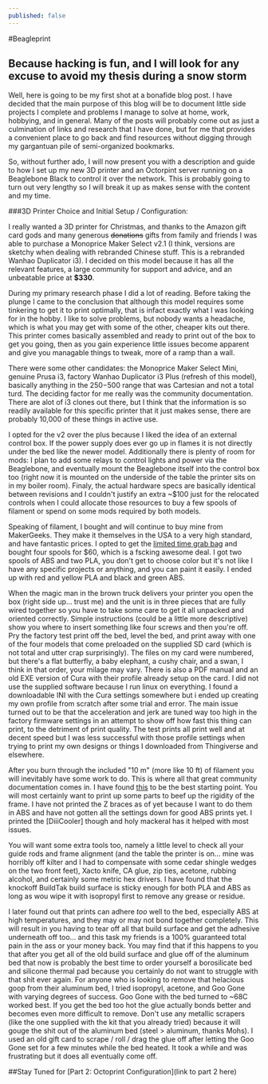 ```yaml
---
published: false
---
```

#Beagleprint
## Because hacking is fun, and I will look for any excuse to avoid my thesis during a snow storm

Well, here is going to be my first shot at a bonafide blog post. I have decided that the main purpose of this blog will be to document little side projects I complete and problems I manage to solve at home, work, hobbying, and in general. Many of the posts will probably come out as just a culmination of links and research that I have done, but for me that provides a convenient place to go back and find resources without digging through my gargantuan pile of semi-organized bookmarks.

So, without further ado, I will now present you with a description and guide to how I set up my new 3D printer and an Octorpint server running on a Beaglebone Black to control it over the network. This is probably going to turn out very lengthy so I will break it up as makes sense with the content and my time. 

###3D Printer Choice and Initial Setup / Configuration:

I really wanted a 3D printer for Christmas, and thanks to the Amazon gift card gods and many generous ~~donations~~ gifts from family and friends I was able to purchase a Monoprice Maker Select v2.1 (I think, versions are sketchy when dealing with rebranded Chinese stuff. This is a rebranded Wanhao Duplicator i3). I decided on this model because it has all the relevant features, a large community for support and advice, and an unbeatable price at **$330**.

During my primary research phase I did a lot of reading. Before taking the plunge I came to the conclusion that although this model requires some tinkering to get it to print optimally, that is infact exactly what I was looking for in the hobby. I like to solve problems, but nobody wants a headache, which is what you may get with some of the other, cheaper kits out there. This printer comes basically assembled and ready to print out of the box to get you going, then as you gain experience little issues become apparent and give you managable things to tweak, more of a ramp than a wall.

There were some other candidates: the Monoprice Maker Select Mini, genuine Prusa i3, factory Wanhao Duplicator i3 Plus (refresh of this model), basically anything in the $250-$500 range that was Cartesian and not a total turd. The deciding factor for me really was the community documentation. There are alot of i3 clones out there, but I think that the information is so readily available for this specific printer that it just makes sense, there are probably 10,000 of these things in active use.

I opted for the v2 over the plus because I liked the idea of an external control box. If the power supply does ever go up in flames it is not directly under the bed like the newer model. Additionally there is plenty of room for mods: I plan to add some relays to control lights and power via the Beaglebone, and eventually mount the Beaglebone itself into the control box too (right now it is mounted on the underside of the table the printer sits on in my boiler room). Finaly, the actual hardware specs are basically identical between revisions and I couldn't justify an extra ~$100 just for the relocated controls when I could allocate those resources to buy a few spools of filament or spend on some mods required by both models.

Speaking of filament, I bought and will continue to buy mine from MakerGeeks. They make it themselves in the USA to a very high standard, and have fantastic prices. I opted to get the [limited time grab bag](http://www.makergeeks.com/mafigrbag2kg.html) and bought four spools for $60, which is a fscking awesome deal. I got two spools of ABS and two PLA, you don't get to choose color but it's not like I have any specific projects or anything, and you can paint it easily. I ended up with red and yellow PLA and black and green ABS.

When the magic man in the brown truck delivers your printer you open the box (right side up... trust me) and the unit is in three pieces that are fully wired together so you have to take some care to get it all unpacked and oriented correctly. Simple instructions (could be a little more descriptive) show you where to insert something like four screws and then you're off. Pry the factory test print off the bed, level the bed, and print away with one of the four models that come preloaded on the supplied SD card (which is not total and utter crap surprisingly). The files on my card were numbered, but there's a flat butterfly, a baby elephant, a cushy chair, and a swan, I think in that order, your milage may vary. There is also a PDF manual and an old EXE version of Cura with their profile already setup on the card. I did not use the supplied software because I run linux on everything. I found a downloadable INI with the Cura settings somewhere but i ended up creating my own profile from scratch after some trial and error. The main issue turned out to be that the acceleration and jerk are tuned way too high in the factory firmware settings in an attempt to show off how fast this thing can print, to the detriment of print quality. The test prints all print well and at decent speed but I was less successful with those profile settings when trying to print my own designs or things I downloaded from Thingiverse and elsewhere. 

After you burn through the included "10 m" (more like 10 ft) of filament you will inevitably have some work to do. This is where all that great community documentation comes in. I have found [this](http://3dprinterwiki.info/wiki/wanhao-duplicator-i3/) to be the best starting point. You will most certainly want to print up some parts to beef up the rigidity of the frame. I have not printed the Z braces as of yet because I want to do them in ABS and have not gotten all the settings down for good ABS prints yet. I printed the [DiiiCooler] though and holy mackeral has it helped with most issues.

You will want some extra tools too, namely a little level to check all your guide rods and frame alignment (and the table the printer is on... mine was horribly off kilter and I had to compensate with some cedar shingle wedges on the two front feet), Xacto knife, CA glue, zip ties, acetone, rubbing alcohol, and certainly some metric hex drivers. I have found that the knockoff BuildTak build surface is sticky enough for both PLA and ABS as long as wou wipe it with isopropyl first to remove any grease or residue. 

I later found out that prints can adhere *too* well to the bed, especially ABS at high temperatures, and they may or may not bond together completely. This will result in you having to tear off all that build surface and get the adhesive underneath off too... and this task my friends is a 100% guaranteed total pain in the ass or your money back. You may find that if this happens to you that after you get all of the old build surface and glue off of the aluminum bed that now is probably the best time to order yourself a borosilicate bed and silicone thermal pad because you certainly do not want to struggle with that shit ever again. For anyone who is looking to remove that helacious goop from their aluminum bed, I tried isopropyl, acetone, and Goo Gone with varying degrees of success. Goo Gone with the bed turned to ~68C worked best. If you get the bed too hot the glue actually bonds better and becomes even more difficult to remove. Don't use any metallic scrapers (like the one supplied with the kit that you already tried) because it will gouge the shit out of the aluminum bed (steel > aluminum, thanks Mohs). I used an old gift card to scrape / roll / drag the glue off after letting the Goo Gone set for a few minutes while the bed heated. It took a while and was frustrating but it does all eventually come off.

##Stay Tuned for [Part 2: Octoprint Configuration](link to part 2 here)

